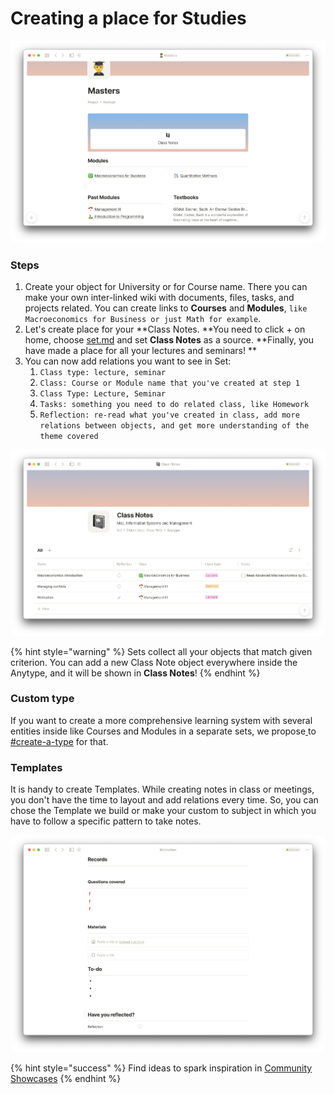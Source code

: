 # Creating a place for Studies

![](<../.gitbook/assets/Screenshot 2021-11-11 at 11.48.07.png>)

### Steps

1. Create your object for University or for Course name. There you can make your own inter-linked wiki with documents, files, tasks, and projects related. You can create links to **Courses** and **Modules**, `like Macroeconomics for Business or just Math for example`.
2. Let's create place for your \*\*Class Notes. \*\*You need to click + on home, choose [set.md](../fundamentals/set.md "mention") and set **Class Notes** as a source. \*\*Finally, you have made a place for all your lectures and seminars! \*\*
3. You can now add relations you want to see in Set:
   1. `Class type: lecture, seminar`
   2. `Сlass: Course or Module name that you've created at step 1`
   3. `Class Type: Lecture, Seminar`
   4. `Tasks: something you need to do related class, like Homework`
   5. `Reflection: re-read what you've created in class, add more relations between objects, and get more understanding of the theme covered`

![All Class Notes at the same place](<../.gitbook/assets/Screenshot 2021-11-11 at 11.34.42.png>)

{% hint style="warning" %}
Sets collect all your objects that match given criterion. You can add a new Class Note object everywhere inside the Anytype, and it will be shown in **Class Notes**!
{% endhint %}

### Custom type

If you want to create a more comprehensive learning system with several entities inside like Courses and Modules in a separate sets, we propose[ ](https://doc.anytype.io/intro/fundamentals/type#creating-types)to [#create-a-type](../fundamentals/type/#create-a-type "mention") for that.

### Templates

It is handy to create Templates. While creating notes in class or meetings, you don't have the time to layout and add relations every time. So, you can chose the Template we build or make your custom to subject in which you have to follow a specific pattern to take notes.

![Class Note template](<../.gitbook/assets/Screenshot 2021-11-11 at 11.52.51.png>)

{% hint style="success" %}
​Find ideas to spark inspiration in [Community Showcases](https://community.anytype.io/c/general-discussion/showcase/13)
{% endhint %}
